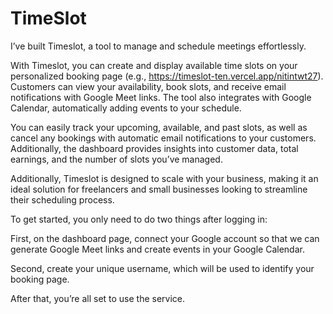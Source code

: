 # TimeSlot

I’ve built Timeslot, a tool to manage and schedule meetings effortlessly.

With Timeslot, you can create and display available time slots on your personalized booking page (e.g., https://timeslot-ten.vercel.app/nitintwt27). Customers can view your availability, book slots, and receive email notifications with Google Meet links. The tool also integrates with Google Calendar, automatically adding events to your schedule.

You can easily track your upcoming, available, and past slots, as well as cancel any bookings with automatic email notifications to your customers. Additionally, the dashboard provides insights into customer data, total earnings, and the number of slots you’ve managed.

Additionally, Timeslot is designed to scale with your business, making it an ideal solution for freelancers and small businesses looking to streamline their scheduling process.

To get started, you only need to do two things after logging in:

First, on the dashboard page, connect your Google account so that we can generate Google Meet links and create events in your Google Calendar. 

Second, create your unique username, which will be used to identify your booking page. 

After that, you’re all set to use the service.
